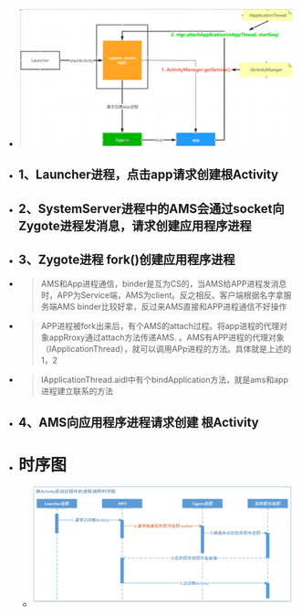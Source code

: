 - ![image.png](../assets/image_1688901322800_0.png)
- ## 1、Launcher进程，点击app请求创建根Activity
- ## 2、SystemServer进程中的AMS会通过socket向Zygote进程发消息，请求创建应用程序进程
- ## 3、Zygote进程 fork()创建应用程序进程
- > AMS和App进程通信，binder是互为CS的，当AMS给APP进程发消息时，APP为Service端，AMS为client。反之相反。客户端根据名字拿服务端AMS binder比较好拿，反过来AMS直接和APP进程通信不好操作
- > APP进程被fork出来后，有个AMS的attach过程。将app进程的代理对象appRroxy通过attach方法传递AMS. 。AMS有APP进程的代理对象（IApplicationThread），就可以调用APp进程的方法。具体就是上述的1，2
- > IApplicationThread.aidl中有个bindApplication方法，就是ams和app进程建立联系的方法
- ## 4、AMS向应用程序进程请求创建 根Activity
- # 时序图
	- ![image.png](../assets/image_1688910780948_0.png)